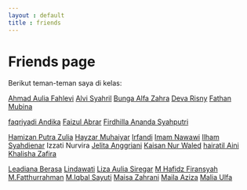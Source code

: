 ```yaml
---
layout : default
title : friends
---
```


<div class="friends-container">
  <h1><strong>Friends page</strong></h1>
  <p>Berikut teman-teman saya di kelas:</p>
  
<div class="friends-page">
<a href="https://lepii1.github.io/">Ahmad Aulia Fahlevi</a>
<a href="https://alvi0syahril.github.io">Alvi Syahril</a>
<a href="https://bunga-hub.github.io/">Bunga Alfa Zahra</a> 
<a href="http://devarisny.github.io">Deva Risny</a> 
<a href="https://fathan-mubina.github.io/">Fathan Mubina</a>

<a href="http://faqriyadiandika.github.io">faqriyadi Andika</a>
<a href="https://faizul-abrar.github.io/">Faizul Abrar</a>
<a href="https://firdhilaananda.github.io/">Firdhilla Ananda Syahputri</a>

<a href="https://hamizan18.github.io/">Hamizan Putra Zulia</a>
<a href="https://hayzarmuhaiyar0101.github.io/">Hayzar Muhaiyar</a>
<a href="https://irfandi8.github.io/">Irfandi</a>
<a href="https://imamnawawi1c.github.io/">Imam Nawawi</a>
<a href="https://ilhamdienar.github.io/">Ilham Syahdienar</a>
<a hreff="https://izzati31.github.io/">Izzati Nurvira</a>
<a href="https://jexiee99.github.io">Jelita Anggriani</a>
<a href="https://kaisan969.github.io">Kaisan Nur Waled</a>
<a href="https://khairatilaini.github.io/">hairatil Aini</a>
<a href="https://khalisha0zafira.github.io/">Khalisha Zafira</a>

<a href="https://ledianaberasa.github.io/">Leadiana Berasa</a>
<a href="https://lindawati26.github.io/">Lindawati</a>
<a href="https://lizaauliasiregar.github.io/">Liza Aulia Siregar</a>
<a href="https://mhafidzfiransyah.github.io/">M Hafidz Firansyah</a>
<a href="https://fyou00.github.io/">M.Fatthurrahman</a>
<a href="https://iqbalsayuti0.github.io/">M.Iqbal Sayuti</a>
<a href="https://maishazahrani.github.io/">Maisa Zahrani</a>
<a href="https://mailaazizaa.github.io/">Maila Aziza</a>
<a href="https://maliaulfa2.github.io/">Malia Ulfa</a>
